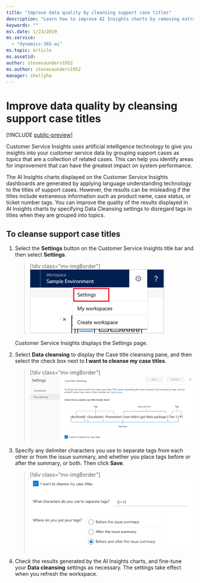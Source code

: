 ```yaml
---
title: "Improve data quality by cleansing support case titles​"
description: "Learn how to improve AI Insights charts by removing extraneous tags in support case titles."
keywords: ""
ms\.date: 1/23/2019
ms.service:
  - "dynamics-365-ai"
ms.topic: article
ms.assetid: 
author: stevesaunders1952
ms.author: stevesaunders1952
manager: shellyha
---
```


# Improve data quality by cleansing support case titles

[!INCLUDE [public-preview](../includes/public-preview.md)]

Customer Service Insights uses artificial intelligence technology to give you insights into your customer service data by grouping support cases as *topics* that are a collection of related cases. This can help you identify areas for improvement that can have the greatest impact on system performance.

The AI Insights charts displayed on the Customer Service Insights dashboards are generated by applying language understanding technology to the titles of support cases. However, the results can be misleading if the titles include extraneous information such as product name, case status, or ticket number tags. You can improve the quality of the results displayed in AI Insights charts by specifying Data Cleansing settings to disregard tags in titles when they are grouped into topics.

## To cleanse support case titles

1. Select the **Settings** button on the Customer Service Insights title bar and then select **Settings**.

   > [!div class="mx-imgBorder"]
   > ![Settings button](media/ai-csi-settings-button.png)

   Customer Service Insights displays the Settings page.

2. Select **Data cleansing** to display the Case title cleansing pane, and then select the check box next to **I want to cleanse my case titles**.

   > [!div class="mx-imgBorder"]
   > ![Case Titles pane](media/ai-csi-case-titles-pane.png)

3. Specify any delimiter characters you use to separate tags from each other or from the issue summary, and whether you place tags before or after the summary, or both. Then click **Save**.

   > [!div class="mx-imgBorder"]
   > ![Case Titles toggle](media/ai-csi-case-titles-toggle.png)

4. Check the results generated by the AI Insights charts, and fine-tune your **Data cleansing** settings as necessary. The settings take effect when you refresh the workspace.
